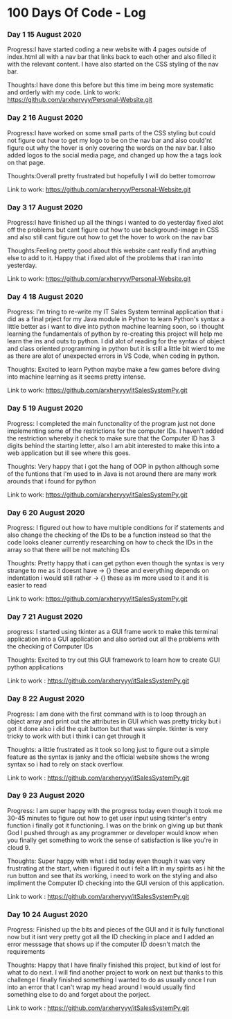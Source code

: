 # 100 Days Of Code - Log

### Day 1 15 August 2020 

Progress:I have started coding a new website with 4 pages outside of index.html all with a nav bar that links back to each other and also filled it with the relevant content. I have also started on the CSS styling of the nav bar.

Thoughts:I have done this before but this time im being more systematic and orderly with my code.
Link to work: https://github.com/arxheryyy/Personal-Website.git

### Day 2 16 August 2020

Progress:I have worked on some small parts of the CSS styling but could not figure out how to get my logo to be on the nav bar and also could'nt figure out why the hover is only covering the words on the nav bar. I also added logos to the social media page, and changed up how the a tags look on that page.

Thoughts:Overall pretty frustrated but hopefully I will do better tomorrow

Link to work: https://github.com/arxheryyy/Personal-Website.git

### Day 3 17 August 2020

Progress:I have finished up all the things i wanted to do yesterday fixed alot off the problems but cant figure out how to use background-image in CSS and also still cant figure out how to get the hover to work on the nav bar 

Thoughts:Feeling pretty good about this website cant really find anything else to add to it. Happy that i fixed alot of the problems that i ran into yesterday.

Link to work: https://github.com/arxheryyy/Personal-Website.git

### Day 4 18 August 2020

Progress: I'm tring to re-write my IT Sales System terminal application that i did as a final prject for my Java module in Python to learn Python's syntax a little better as i want to dive into python machine learning soon, so i thought learning the fundamentals of python by re-creating this project will help me learn the ins and outs to python. I did alot of reading for the syntax of object and class oriented programming in python but it is still a little bit wierd to me as there are alot of unexpected errors in VS Code, when coding in python.

Thoughts: Excited to learn Python maybe make a few games before diving into machine learning as it seems pretty intense.

Link to work: https://github.com/arxheryyy/itSalesSystemPy.git

### Day 5 19 August 2020
Progress: I completed the main functonality of the program just not done implementing some of the restrictions for the computer IDs. I haven't added the restriction whereby it check to make sure that the Computer ID has 3 digits behind the starting letter, also I am abit interested to make this into a web application but ill see where this goes.

Thoughts: Very happy that i got the hang of OOP in python although some of the funtions that I'm used to in Java is not around there are many work arounds that i found for python

Link to work: https://github.com/arxheryyy/itSalesSystemPy.git

### Day 6 20 August 2020
Progress: I figured out how to have multiple conditions for if statements and also change the checking of the IDs to be a function instead so that the code looks cleaner currently researching on how to check the IDs in the array so that there will be not matching IDs 

Thoughts: Pretty happy that i can get python even though the syntax is very strange to me as it doesnt have -> {} these and everything depends on indentation i would still rather -> {} these as im more used to it and it is easier to read

Link to work: https://github.com/arxheryyy/itSalesSystemPy.git

### Day 7 21 August 2020
progress: I started using tkinter as a GUI frame work to make this terminal application into a GUI application and also sorted out all the problems with the checking of Computer IDs

Thoughts: Excited to try out this GUI framework to learn how to create GUI python applications

Link to work : https://github.com/arxheryyy/itSalesSystemPy.git

### Day 8 22 August 2020
Progress: I am done with the first command with is to loop through an object array and print out the attributes in GUI which was pretty tricky but i got it done also i did the quit button but that was simple. tkinter is very tricky to work with but i think i can get through it

Thoughts: a little frustrated as it took so long just to figure out a simple feature as the syntax is janky and the official website shows the wrong syntax so i had to rely on stack overflow.

Link to work : https://github.com/arxheryyy/itSalesSystemPy.git

### Day 9 23 August 2020
Progress: I am super happy with the progress today even though it took me 30-45 minutes to figure out how to get user input using tkinter's entry function i finally got it functioning. I was on the brink on giving up but thank God I pushed through as any programmer or developer would know when you finally get something to work the sense of satisfaction is like you're in cloud 9.

Thoughts: Super happy with what i did today even though it was very frustrating at the start, when i figured it out i felt a lift in my spirits as i hit the run button and see that its working, i need to work on the styling and also impliment the Computer ID checking into the GUI version of this application.

Link to work : https://github.com/arxheryyy/itSalesSystemPy.git 

### Day 10 24 August 2020
Progress: Finished up the bits and pieces of the GUI and it is fully functional now but it isnt very pretty got all the ID checking in place and I added an error messsage that shows up if the computer ID doesn't match the requirements

Thoughts: Happy that I have finally finished this project, but kind of lost for what to do next. I will find another project to work on next but thanks to this challenge I finally finished something I wanted to do as usually once I run into an error that I can't wrap my head around I would usually find something else to do and forget about the porject.

Link to work : https://github.com/arxheryyy/itSalesSystemPy.git 
